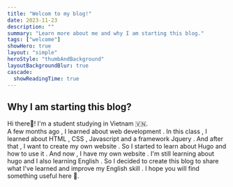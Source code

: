 ```yaml
---
title: "Welcom to my blog!"
date: 2023-11-23
description: ""
summary: "Learn more about me and why I am starting this blog."
tags: ["welcome"]
showHero: true
layout: "simple"
heroStyle: "thumbAndBackground"
layoutBackgroundBlur: true
cascade:
  showReadingTime: true
---
```

## Why I am starting this blog?
Hi there👋!
I'm a student studying in Vietnam 🇻🇳.<br>
A few months ago , I learned about web development . In this class , I learned about HTML , CSS , Javascript and a framework Jquery . And after that , I want to create my own website . So I started to learn about Hugo and how to use it . And now , I have my own website . I'm still learning about hugo and I also learning English . So I decided to create this blog to share what I've learned and improve my English skill . I hope you will find something useful here 🥳.
